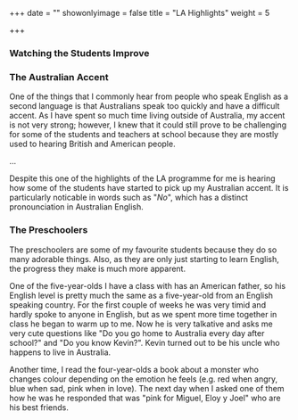 +++
date = ""
showonlyimage = false
title = "LA Highlights"
weight = 5

+++

### Watching the Students Improve

### The Australian Accent

One of the things that I commonly hear from people who speak English as a second language is that Australians speak too quickly and have a difficult accent. As I have spent so much time living outside of Australia, my accent is not very strong; however, I knew that it could still prove to be challenging for some of the students and teachers at school because they are mostly used to hearing British and American people.

...

Despite this one of the highlights of the LA programme for me is hearing how some of the students have started to pick up my Australian accent. It is particularly noticable in words such as "*No*", which has a distinct pronounciation in Australian English.

### The Preschoolers

The preschoolers are some of my favourite students because they do so many adorable things. Also, as they are only just starting to learn English, the progress they make is much more apparent.

One of the five-year-olds I have a class with has an American father, so his English level is pretty much the same as a five-year-old from an English speaking country. For the first couple of weeks he was very timid and hardly spoke to anyone in English, but as we spent more time together in class he began to warm up to me. Now he is very talkative and asks me very cute questions like "Do you go home to Australia every day after school?" and "Do you know Kevin?". Kevin turned out to be his uncle who happens to live in Australia.

Another time, I read the four-year-olds a book about a monster who changes colour depending on the emotion he feels (e.g. red when angry, blue when sad, pink when in love). The next day when I asked one of them how he was he responded that was "pink for Miguel, Eloy y Joel" who are his best friends.